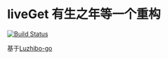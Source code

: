 # liveGet 有生之年等一个重构

[![Build Status](https://travis-ci.org/ggggle/liveGet.svg?branch=master)](https://travis-ci.org/ggggle/liveGet)

基于[Luzhibo-go](https://github.com/Baozisoftware/luzhibo)
